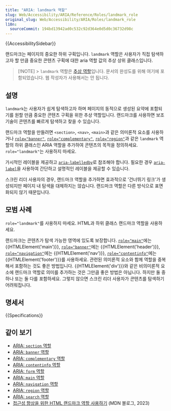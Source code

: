 ```yaml
---
title: "ARIA: landmark 역할"
slug: Web/Accessibility/ARIA/Reference/Roles/landmark_role
original_slug: Web/Accessibility/ARIA/Roles/landmark_role
l10n:
  sourceCommit: 194bd13942ad0c532c92d364e0d5d0c36732d98c
---
```


{{AccessibilitySidebar}}

랜드마크는 페이지의 중요한 하위 구획입니다. `landmark` 역할은 사용자가 직접 탐색하고자 할 만큼 중요한 콘텐츠 구획에 대한 aria 역할 값의 추상 상위 클래스입니다.

> [!NOTE] > `landmark` 역할은 [추상 역할](/ko/docs/Web/Accessibility/ARIA/Roles#6._abstract_roles)입니다. 문서의 완성도를 위해 여기에 포함되었습니다. 웹 작성자가 사용해서는 안 됩니다.

## 설명

`landmark`는 사용자가 쉽게 탐색하고자 하며 페이지의 동적으로 생성된 요약에 포함되기를 원할 만큼 중요한 콘텐츠 구획을 위한 추상 역할입니다. 랜드마크를 사용하면 보조 기술이 콘텐츠를 빠르게 탐색하고 찾을 수 있습니다.

랜드마크 역할을 만들려면 `<section>`, `<nav>`, `<main>`과 같은 의미론적 요소를 사용하거나 [`role="banner"`](/ko/docs/Web/Accessibility/ARIA/Roles/banner_role), [`role="complementary"`](/ko/docs/Web/Accessibility/ARIA/Roles/complementary_role), [`role="region"`](/ko/docs/Web/Accessibility/ARIA/Roles/region_role)과 같은 `landmark` 역할의 하위 클래스인 ARIA 역할을 추가하여 콘텐츠의 목적을 정의하세요. `role="landmark"`는 사용하지 마세요.

가시적인 레이블을 제공하고 [`aria-labelledby`](/ko/docs/Web/Accessibility/ARIA/Attributes/aria-labelledby)로 참조해야 합니다. 필요한 경우 [`aria-label`](/ko/docs/Web/Accessibility/ARIA/Attributes/aria-label)을 사용하여 간단하고 설명적인 레이블을 제공할 수 있습니다.

스크린 리더 사용자의 경우, 랜드마크 역할을 추가하면 효과적으로 '건너뛰기 링크'가 생성되지만 페이지 내 탐색을 대체하지는 않습니다. 랜드마크 역할은 다른 방식으로 표면화되지 않기 때문입니다.

## 모범 사례

`role="landmark"`를 사용하지 마세요. HTML과 하위 클래스 랜드마크 역할을 사용하세요.

랜드마크는 콘텐츠가 탐색 가능한 영역에 있도록 보장합니다. [`role="main"`](/ko/docs/Web/Accessibility/ARIA/Roles/main_role)에는 {{HTMLElement('main')}}, [`role="banner"`](/ko/docs/Web/Accessibility/ARIA/Roles/banner_role)에는 {{HTMLElement('header')}}, [`role="navigation"`](/ko/docs/Web/Accessibility/ARIA/Roles/navigation_role)에는 {{HTMLElement('nav')}}, [`role="contentinfo"`](/ko/docs/Web/Accessibility/ARIA/Roles/contentinfo_role)에는 {{HTMLElement('footer')}}를 사용하세요. 관련된 의미론적 요소와 함께 역할을 중복해서 포함하는 것도 좋은 방법입니다. {{HTMLElement('div')}}와 같은 비의미론적 요소에 랜드마크 역할로 의미를 추가하는 것은 그만큼 좋은 방법은 아닙니다. 하지만 둘 중 하나 또는 둘 다를 포함하세요. 그렇지 않으면 스크린 리더 사용자가 콘텐츠를 탐색하기 어려워집니다.

## 명세서

{{Specifications}}

## 같이 보기

- [ARIA: `section` 역할](/ko/docs/Web/Accessibility/ARIA/Roles/section_role)
- [ARIA: `banner` 역할](/ko/docs/Web/Accessibility/ARIA/Roles/banner_role)
- [ARIA: `complementary` 역할](/ko/docs/Web/Accessibility/ARIA/Roles/complementary_role)
- [ARIA: `contentinfo` 역할](/ko/docs/Web/Accessibility/ARIA/Roles/contentinfo_role)
- [ARIA: `form` 역할](/ko/docs/Web/Accessibility/ARIA/Roles/form_role)
- [ARIA: `main` 역할](/ko/docs/Web/Accessibility/ARIA/Roles/main_role)
- [ARIA: `navigation` 역할](/ko/docs/Web/Accessibility/ARIA/Roles/navigation_role)
- [ARIA: `region` 역할](/ko/docs/Web/Accessibility/ARIA/Roles/region_role)
- [ARIA: `search` 역할](/ko/docs/Web/Accessibility/ARIA/Roles/search_role)
- [접근성 향상을 위한 HTML 랜드마크 역할 사용하기](https://developer.mozilla.org/en-US/blog/aria-accessibility-html-landmark-roles/) (MDN 블로그, 2023)
